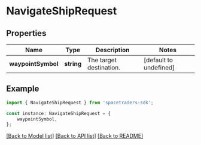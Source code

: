 # NavigateShipRequest


## Properties

Name | Type | Description | Notes
------------ | ------------- | ------------- | -------------
**waypointSymbol** | **string** | The target destination. | [default to undefined]

## Example

```typescript
import { NavigateShipRequest } from 'spacetraders-sdk';

const instance: NavigateShipRequest = {
    waypointSymbol,
};
```

[[Back to Model list]](../README.md#documentation-for-models) [[Back to API list]](../README.md#documentation-for-api-endpoints) [[Back to README]](../README.md)
